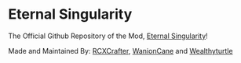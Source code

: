 # Eternal Singularity
The Official Github Repository of the Mod, <a href="https://minecraft.curseforge.com/projects/eternal-singularity">Eternal Singularity</a>!

Made and Maintained By:
<a href="https://github.com/RCXCrafter">RCXCrafter</a>, <a href="https://github.com/Wanioncane">WanionCane</a> and <a href="https://github.com/Wealthyturtle">Wealthyturtle</a>
